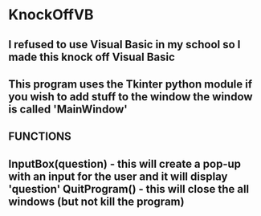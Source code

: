# KnockOffVB
I refused to use Visual Basic in my school so I made this knock off Visual Basic
--------------------------------------------------------------------------------
This program uses the Tkinter python module if you wish to add stuff to the window the window is called 'MainWindow'
--------------------------------------------------------------------------------
FUNCTIONS
--------------------------------------------------------------------------------
InputBox(question) - this will create a pop-up with an input for the user and it will display 'question'
QuitProgram() - this will close the all windows (but not kill the program)
--------------------------------------------------------------------------------
